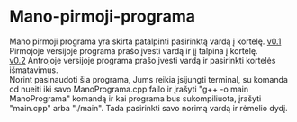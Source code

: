 # Mano-pirmoji-programa
Mano pirmoji programa yra skirta patalpinti pasirinktą vardą į kortelę.
[v0.1](https://github.com/domastyd/Mano-pirmoji-programa/releases/tag/v0.1) Pirmojoje versijoje programa prašo įvesti vardą ir jį talpina į kortelę.<br>
[v0.2](https://github.com/EimantasV/ProcProgUzd1/releases/tag/v0.2) Antrojoje versijoje programa prašo įvesti vardą ir pasirinkti kortelės išmatavimus.<br>
Norint pasinaudoti šia programa, Jums reikia įsijungti terminal, su komanda cd nueiti iki savo ManoPrograma.cpp failo ir įrašyti "g++ -o main ManoPrograma" komandą ir kai programa bus sukompiliuota, įrašyti "main.cpp" arba "./main". Tada pasirinkti savo norimą vardą ir rėmelio dydį.
